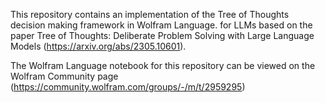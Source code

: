This repository contains an implementation of the Tree of Thoughts decision making framework in Wolfram Language. for LLMs based on the paper Tree of Thoughts: Deliberate Problem Solving with Large Language Models (https://arxiv.org/abs/2305.10601).

The Wolfram Language notebook for this repository can be viewed on the Wolfram Community page (https://community.wolfram.com/groups/-/m/t/2959295)